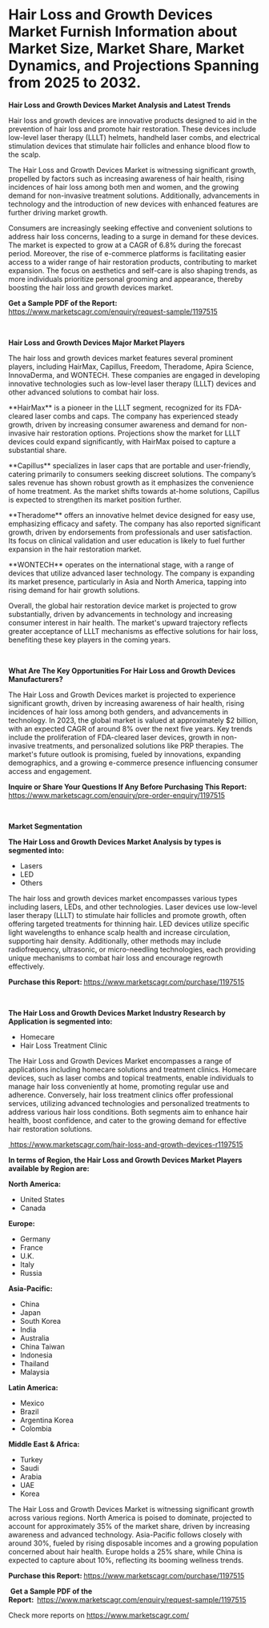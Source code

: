 <p><h1>Hair Loss and Growth Devices Market Furnish Information about Market Size, Market Share, Market Dynamics, and Projections Spanning from 2025 to 2032.</h1></p><p><strong>Hair Loss and Growth Devices Market Analysis and Latest Trends</strong></p>
<p><p>Hair loss and growth devices are innovative products designed to aid in the prevention of hair loss and promote hair restoration. These devices include low-level laser therapy (LLLT) helmets, handheld laser combs, and electrical stimulation devices that stimulate hair follicles and enhance blood flow to the scalp.</p><p>The Hair Loss and Growth Devices Market is witnessing significant growth, propelled by factors such as increasing awareness of hair health, rising incidences of hair loss among both men and women, and the growing demand for non-invasive treatment solutions. Additionally, advancements in technology and the introduction of new devices with enhanced features are further driving market growth.</p><p>Consumers are increasingly seeking effective and convenient solutions to address hair loss concerns, leading to a surge in demand for these devices. The market is expected to grow at a CAGR of 6.8% during the forecast period. Moreover, the rise of e-commerce platforms is facilitating easier access to a wider range of hair restoration products, contributing to market expansion. The focus on aesthetics and self-care is also shaping trends, as more individuals prioritize personal grooming and appearance, thereby boosting the hair loss and growth devices market.</p></p>
<p><strong>Get a Sample PDF of the Report:&nbsp;</strong> <a href="https://www.marketscagr.com/enquiry/request-sample/1197515?utm_campaign=2924&utm_medium=2&utm_source=Github&utm_content=ia&utm_term=09032025&utm_id=hair-loss-and-growth-devices">https://www.marketscagr.com/enquiry/request-sample/1197515</a></p>
<p>&nbsp;</p>
<p><strong>Hair Loss and Growth Devices Major Market Players</strong></p>
<p><p>The hair loss and growth devices market features several prominent players, including HairMax, Capillus, Freedom, Theradome, Apira Science, InnovaDerma, and WONTECH. These companies are engaged in developing innovative technologies such as low-level laser therapy (LLLT) devices and other advanced solutions to combat hair loss.</p><p>**HairMax** is a pioneer in the LLLT segment, recognized for its FDA-cleared laser combs and caps. The company has experienced steady growth, driven by increasing consumer awareness and demand for non-invasive hair restoration options. Projections show the market for LLLT devices could expand significantly, with HairMax poised to capture a substantial share.</p><p>**Capillus** specializes in laser caps that are portable and user-friendly, catering primarily to consumers seeking discreet solutions. The company’s sales revenue has shown robust growth as it emphasizes the convenience of home treatment. As the market shifts towards at-home solutions, Capillus is expected to strengthen its market position further.</p><p>**Theradome** offers an innovative helmet device designed for easy use, emphasizing efficacy and safety. The company has also reported significant growth, driven by endorsements from professionals and user satisfaction. Its focus on clinical validation and user education is likely to fuel further expansion in the hair restoration market.</p><p>**WONTECH** operates on the international stage, with a range of devices that utilize advanced laser technology. The company is expanding its market presence, particularly in Asia and North America, tapping into rising demand for hair growth solutions. </p><p>Overall, the global hair restoration device market is projected to grow substantially, driven by advancements in technology and increasing consumer interest in hair health. The market's upward trajectory reflects greater acceptance of LLLT mechanisms as effective solutions for hair loss, benefiting these key players in the coming years.</p></p>
<p>&nbsp;</p>
<p><strong>What Are The Key Opportunities For Hair Loss and Growth Devices Manufacturers?</strong></p>
<p><p>The Hair Loss and Growth Devices market is projected to experience significant growth, driven by increasing awareness of hair health, rising incidences of hair loss among both genders, and advancements in technology. In 2023, the global market is valued at approximately $2 billion, with an expected CAGR of around 8% over the next five years. Key trends include the proliferation of FDA-cleared laser devices, growth in non-invasive treatments, and personalized solutions like PRP therapies. The market's future outlook is promising, fueled by innovations, expanding demographics, and a growing e-commerce presence influencing consumer access and engagement.</p></p>
<p><strong>Inquire or Share Your Questions If Any Before Purchasing This Report:</strong> <a href="https://www.marketscagr.com/enquiry/pre-order-enquiry/1197515?utm_campaign=2924&utm_medium=2&utm_source=Github&utm_content=ia&utm_term=09032025&utm_id=hair-loss-and-growth-devices">https://www.marketscagr.com/enquiry/pre-order-enquiry/1197515</a></p>
<p>&nbsp;</p>
<p><strong>Market Segmentation</strong></p>
<p><strong>The Hair Loss and Growth Devices Market Analysis by types is segmented into:</strong></p>
<p><ul><li>Lasers</li><li>LED</li><li>Others</li></ul></p>
<p><p>The hair loss and growth devices market encompasses various types including lasers, LEDs, and other technologies. Laser devices use low-level laser therapy (LLLT) to stimulate hair follicles and promote growth, often offering targeted treatments for thinning hair. LED devices utilize specific light wavelengths to enhance scalp health and increase circulation, supporting hair density. Additionally, other methods may include radiofrequency, ultrasonic, or micro-needling technologies, each providing unique mechanisms to combat hair loss and encourage regrowth effectively.</p></p>
<p><strong>Purchase this Report:&nbsp;</strong><a href="https://www.marketscagr.com/purchase/1197515?utm_campaign=2924&utm_medium=2&utm_source=Github&utm_content=ia&utm_term=09032025&utm_id=hair-loss-and-growth-devices">https://www.marketscagr.com/purchase/1197515</a></p>
<p>&nbsp;</p>
<p><strong>The Hair Loss and Growth Devices Market Industry Research by Application is segmented into:</strong></p>
<p><ul><li>Homecare</li><li>Hair Loss Treatment Clinic</li></ul></p>
<p><p>The Hair Loss and Growth Devices Market encompasses a range of applications including homecare solutions and treatment clinics. Homecare devices, such as laser combs and topical treatments, enable individuals to manage hair loss conveniently at home, promoting regular use and adherence. Conversely, hair loss treatment clinics offer professional services, utilizing advanced technologies and personalized treatments to address various hair loss conditions. Both segments aim to enhance hair health, boost confidence, and cater to the growing demand for effective hair restoration solutions.</p></p>
<p><a href="https://www.marketscagr.com/hair-loss-and-growth-devices-r1197515?utm_campaign=2924&utm_medium=2&utm_source=Github&utm_content=ia&utm_term=09032025&utm_id=hair-loss-and-growth-devices">&nbsp;https://www.marketscagr.com/hair-loss-and-growth-devices-r1197515</a></p>
<p><strong>In terms of Region, the Hair Loss and Growth Devices Market Players available by Region are:</strong></p>
<p>
    <p> <strong> North America: </strong>
        <ul>
            <li>United States</li>
            <li>Canada</li>
        </ul>
        </p> 
    <p> <strong> Europe: </strong>
        <ul>
            <li>Germany</li>
            <li>France</li>
            <li>U.K.</li>
            <li>Italy</li>
            <li>Russia</li>
        </ul>
        </p> 
    <p> <strong> Asia-Pacific: </strong>
        <ul>
            <li>China</li>
            <li>Japan</li>
            <li>South Korea</li>
            <li>India</li>
            <li>Australia</li>
            <li>China Taiwan</li>
            <li>Indonesia</li>
            <li>Thailand</li>
            <li>Malaysia</li>
        </ul>
        </p> 
    <p> <strong> Latin America: </strong>
        <ul>
            <li>Mexico</li>
            <li>Brazil</li>
            <li>Argentina Korea</li>
            <li>Colombia</li>
        </ul>
        </p> 
    <p> <strong> Middle East & Africa: </strong>
        <ul>
            <li>Turkey</li>
            <li>Saudi</li>
            <li>Arabia</li>
            <li>UAE</li>
            <li>Korea</li>
        </ul>
    </p>
    </p>
<p><p>The Hair Loss and Growth Devices Market is witnessing significant growth across various regions. North America is poised to dominate, projected to account for approximately 35% of the market share, driven by increasing awareness and advanced technology. Asia-Pacific follows closely with around 30%, fueled by rising disposable incomes and a growing population concerned about hair health. Europe holds a 25% share, while China is expected to capture about 10%, reflecting its booming wellness trends.</p></p>
<p><strong>Purchase this Report: </strong><a href="https://www.marketscagr.com/purchase/1197515?utm_campaign=2924&utm_medium=2&utm_source=Github&utm_content=ia&utm_term=09032025&utm_id=hair-loss-and-growth-devices">https://www.marketscagr.com/purchase/1197515</a></p>
<p>&nbsp;<strong>Get a Sample PDF of the Report:&nbsp;&nbsp;</strong><a href="https://www.marketscagr.com/enquiry/request-sample/1197515?utm_campaign=2924&utm_medium=2&utm_source=Github&utm_content=ia&utm_term=09032025&utm_id=hair-loss-and-growth-devices">https://www.marketscagr.com/enquiry/request-sample/1197515</a></p>
<p><strong></strong></p>
<p>Check more reports on <a href="https://www.marketscagr.com/?utm_campaign=2924&utm_medium=2&utm_source=Github&utm_content=ia&utm_term=09032025&utm_id=hair-loss-and-growth-devices">https://www.marketscagr.com/</a></p>